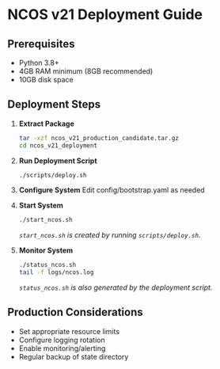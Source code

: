 # NCOS v21 Deployment Guide

## Prerequisites
- Python 3.8+
- 4GB RAM minimum (8GB recommended)
- 10GB disk space

## Deployment Steps

1. **Extract Package**
   ```bash
   tar -xzf ncos_v21_production_candidate.tar.gz
   cd ncos_v21_deployment
   ```

2. **Run Deployment Script**
   ```bash
   ./scripts/deploy.sh
   ```

3. **Configure System**
   Edit config/bootstrap.yaml as needed

4. **Start System**
   ```bash
   ./start_ncos.sh
   ```
   *`start_ncos.sh` is created by running `scripts/deploy.sh`.*

5. **Monitor System**
   ```bash
   ./status_ncos.sh
   tail -f logs/ncos.log
   ```
   *`status_ncos.sh` is also generated by the deployment script.*

## Production Considerations
- Set appropriate resource limits
- Configure logging rotation
- Enable monitoring/alerting
- Regular backup of state directory
